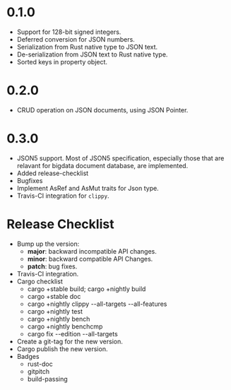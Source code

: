 0.1.0
=====

* Support for 128-bit signed integers.
* Deferred conversion for JSON numbers.
* Serialization from Rust native type to JSON text.
* De-serialization from JSON text to Rust native type.
* Sorted keys in property object.

0.2.0
=====

* CRUD operation on JSON documents, using JSON Pointer.

0.3.0
=====

* JSON5 support. Most of JSON5 specification, especially those
that are relavant for bigdata document database, are implemented.
* Added release-checklist
* Bugfixes
* Implement AsRef and AsMut traits for Json type.
* Travis-CI integration for ``clippy``.

Release Checklist
=================

* Bump up the version:
  * __major__: backward incompatible API changes.
  * __minor__: backward compatible API Changes.
  * __patch__: bug fixes.
* Travis-CI integration.
* Cargo checklist
  * cargo +stable build; cargo +nightly build
  * cargo +stable doc
  * cargo +nightly clippy --all-targets --all-features
  * cargo +nightly test
  * cargo +nightly bench
  * cargo +nightly benchcmp <old> <new>
  * cargo fix --edition --all-targets
* Create a git-tag for the new version.
* Cargo publish the new version.
* Badges
  * rust-doc
  * gitpitch
  * build-passing
